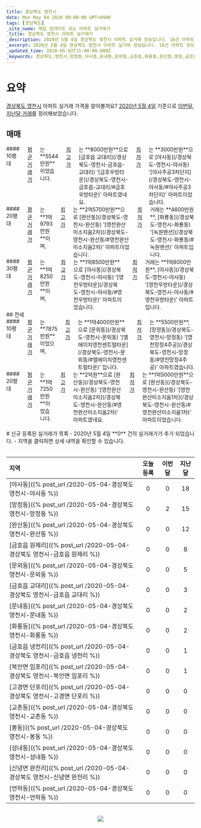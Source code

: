 ```yaml
---
title: 경상북도 영천시
date: Mon May 04 2020 00:00:00 GMT+0900
tags: [경상북도]
_site_name: 매일 업데이트 되는 아파트 실거래가
_title: 경상북도 영천시 아파트 실거래가
_description: 2020년 5월 4일 경상북도 영천시 아파트 실거래 정보입니다. 16건 아파트 정보가 있습니다.
_excerpt: 2020년 5월 4일 경상북도 영천시 아파트 실거래 정보입니다. 16건 아파트 정보가 있습니다.
_updated_time: 2020-05-03T15:00:00.000Z
_keywords: 경상북도,영천시,망정동,야사동,문내동,문외동,교촌동,화룡동,완산동,봉동,금호읍 원제리,금호읍 교대리,신녕면 완전리,성내동,고경면 단포리,언하동,금호읍 냉천리,북안면 임포리
---
```



# 요약
<ins>경상북도 영천시</ins> 아파트 실거래 가격을 알아볼까요? <ins>2020년 5월 4일</ins> 기준으로 <ins>이번달, 지난달 거래</ins>를 정리해보았습니다.

## 매매
<div class="container">
<div class="six columns" markdown="1">
#### 10평대
<ins>평균 거래가</ins>는 **5544만원**이었습니다. <ins>최고가</ins>는 **8000만원**으로 [금호읍 교대리](/경상북도-영천시-금호읍-교대리) '[금호우방타운](/경상북도-영천시-금호읍-교대리/#금호우방타운)' 아파트였네요. <ins>최저가</ins>는 **3000만원**으로 [야사동](/경상북도-영천시-야사동) '[야사주공3차단지](/경상북도-영천시-야사동/#야사주공3차단지)' 아파트이었습니다.
</div>
<div class="six columns" markdown="1">
#### 20평대
<ins>평균 거래가</ins>는 **1억9793만원**이며, <ins>최고가</ins>는 **2억5700만원**으로 [완산동](/경상북도-영천시-완산동) '[영천완산미소지움2차](/경상북도-영천시-완산동/#영천완산미소지움2차)' 아파트이었습니다. <ins>최저가</ins> 거래는 **4600만원**, [화룡동](/경상북도-영천시-화룡동) '[녹원맨션](/경상북도-영천시-화룡동/#녹원맨션)' 아파트입니다.
</div>
</div>
<div class="container">
<div class="twelve columns" markdown="1">
#### 30평대
<ins>평균 거래가</ins>는 **1억8250만원**이며, <ins>최고가</ins>는 **1억8500만원**으로 [야사동](/경상북도-영천시-야사동) '[영천우방타운](/경상북도-영천시-야사동/#영천우방타운)' 아파트이었습니다. <ins>최저가</ins> 거래는 **1억8000만원**, [야사동](/경상북도-영천시-야사동) '[영천우방타운](/경상북도-영천시-야사동/#영천우방타운)' 아파트입니다.
</div>
</div>
## 전세
<div class="container">
<div class="six columns" markdown="1">
#### 10평대
<ins>평균 거래가</ins>는 **7875만원**이었으며, <ins>최고가</ins>는 **1억4000만원**으로 [문외동](/경상북도-영천시-문외동) '[엘에이치영천센트럴타운](/경상북도-영천시-문외동/#엘에이치영천센트럴타운)' 입니다. <ins>최저가</ins>는 **5500만원**, [망정동](/경상북도-영천시-망정동) '[영천망정4주공](/경상북도-영천시-망정동/#영천망정4주공)' 아파트였습니다.
</div>
<div class="six columns" markdown="1">
#### 20평대
<ins>평균 거래가</ins>는 **1억7250만원**이었습니다. <ins>최고가</ins>는 **2억원**으로 [완산동](/경상북도-영천시-완산동) '[영천완산미소지움2차](/경상북도-영천시-완산동/#영천완산미소지움2차)' 아파트였네요. <ins>최저가</ins>는 **1억5000만원**으로 [완산동](/경상북도-영천시-완산동) '[영천완산미소지움1차](/경상북도-영천시-완산동/#영천완산미소지움1차)' 아파트이었습니다.
</div>
</div>


<br>
# 신규 등록된 실거래가 목록
- 2020년 5월 4일 **0** 건의 실거래가가 추가 되었습니다.
- 지역을 클릭하면 상세 내역을 확인할 수 있습니다.
<br><br>

| 지역 | 오늘 등록 | 이번달 | 지난달 |
|:---|:---:|:---:|:---:|
| [야사동]({% post_url /2020-05-04-경상북도 영천시-야사동 %}) | 0 | 0 | 18|
| [망정동]({% post_url /2020-05-04-경상북도 영천시-망정동 %}) | 0 | 2 | 15|
| [완산동]({% post_url /2020-05-04-경상북도 영천시-완산동 %}) | 0 | 0 | 12|
| [금호읍 원제리]({% post_url /2020-05-04-경상북도 영천시-금호읍 원제리 %}) | 0 | 0 | 8|
| [문외동]({% post_url /2020-05-04-경상북도 영천시-문외동 %}) | 0 | 0 | 5|
| [금호읍 교대리]({% post_url /2020-05-04-경상북도 영천시-금호읍 교대리 %}) | 0 | 0 | 3|
| [문내동]({% post_url /2020-05-04-경상북도 영천시-문내동 %}) | 0 | 0 | 2|
| [화룡동]({% post_url /2020-05-04-경상북도 영천시-화룡동 %}) | 0 | 0 | 2|
| [금호읍 냉천리]({% post_url /2020-05-04-경상북도 영천시-금호읍 냉천리 %}) | 0 | 0 | 1|
| [북안면 임포리]({% post_url /2020-05-04-경상북도 영천시-북안면 임포리 %}) | 0 | 0 | 1|
| [고경면 단포리]({% post_url /2020-05-04-경상북도 영천시-고경면 단포리 %}) | 0 | 0 | 0|
| [교촌동]({% post_url /2020-05-04-경상북도 영천시-교촌동 %}) | 0 | 0 | 0|
| [봉동]({% post_url /2020-05-04-경상북도 영천시-봉동 %}) | 0 | 0 | 0|
| [성내동]({% post_url /2020-05-04-경상북도 영천시-성내동 %}) | 0 | 0 | 0|
| [신녕면 완전리]({% post_url /2020-05-04-경상북도 영천시-신녕면 완전리 %}) | 0 | 0 | 0|
| [언하동]({% post_url /2020-05-04-경상북도 영천시-언하동 %}) | 0 | 0 | 0|

<p align="center"><br><img src="https://via.placeholder.com/700x120"><br></p>
